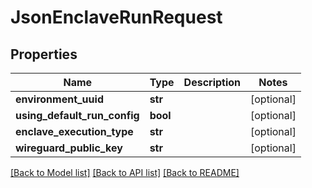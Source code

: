 # JsonEnclaveRunRequest


## Properties
Name | Type | Description | Notes
------------ | ------------- | ------------- | -------------
**environment_uuid** | **str** |  | [optional] 
**using_default_run_config** | **bool** |  | [optional] 
**enclave_execution_type** | **str** |  | [optional] 
**wireguard_public_key** | **str** |  | [optional] 

[[Back to Model list]](../README.md#documentation-for-models) [[Back to API list]](../README.md#documentation-for-api-endpoints) [[Back to README]](../README.md)


